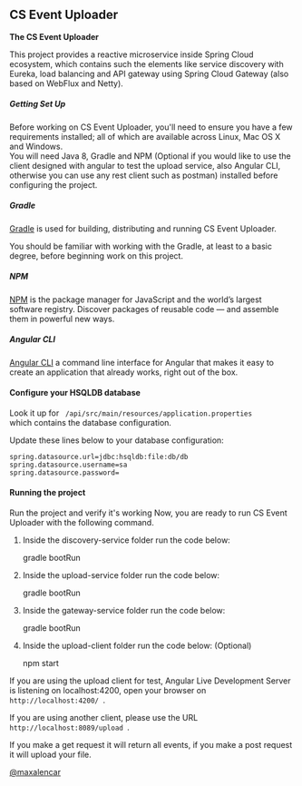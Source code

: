 ## CS Event Uploader
**The CS Event Uploader**

This project provides a reactive microservice inside Spring Cloud ecosystem, which contains such the elements like service discovery with Eureka, load balancing and API gateway using Spring Cloud Gateway (also based on WebFlux and Netty).

##### Getting Set Up

Before working on CS Event Uploader, you'll need to ensure you have a few requirements installed; all of which are available across Linux, Mac OS X and Windows.<br> 
You will need Java 8, Gradle and NPM (Optional if you would like to use the client designed with angular to test the upload service, also Angular CLI, otherwise you can use any rest client such as postman) installed before configuring the project.

##### Gradle

[Gradle](https://gradle.org/) is used for building, distributing and running CS Event Uploader.

You should be familiar with working with the Gradle, at least to a basic degree, before beginning work on this project.

##### NPM

[NPM](https://www.npmjs.com/) is the package manager for JavaScript and the world’s largest software registry. Discover packages of reusable code — and assemble them in powerful new ways.

##### Angular CLI

[Angular CLI](https://cli.angular.io/) a command line interface for Angular that makes it easy to create an application that already works, right out of the box.


#### Configure your HSQLDB database

Look it up for <code> /api/src/main/resources/application.properties </code> which contains the database configuration.

Update these lines below to your database configuration:

	spring.datasource.url=jdbc:hsqldb:file:db/db
	spring.datasource.username=sa 
	spring.datasource.password=


#### Running the project

Run the project and verify it's working
Now, you are ready to run CS Event Uploader with the following command. 

1. Inside the discovery-service folder run the code below:

	gradle bootRun

2. Inside the upload-service folder run the code below:

	gradle bootRun

3. Inside the gateway-service folder run the code below:

	gradle bootRun

4. Inside the upload-client folder run the code below: (Optional)

	npm start

If you are using the upload client for test, Angular Live Development Server is listening on localhost:4200, open your browser on <code> http://localhost:4200/ </code>.

If you are using another client, please use the URL <code> http://localhost:8089/upload </code>.

If you make a get request it will return all events, if you make a post request it will upload your file.

[@maxalencar](https://github.com/maxalencar)

